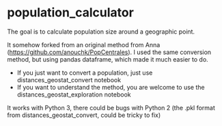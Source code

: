 # population_calculator

The goal is to calculate population size around a geographic point.

It somehow forked from an original method from Anna (https://github.com/anouchk/PopCentrales). I used the same conversion method, but using pandas dataframe, which made it much easier to do.
* If you just want to convert a population, just use distances_geostat_convert notebook
* If you want to understand the method, you are welcome to use the distances_geostat_exploration notebook

It works with Python 3, there could be bugs with Python 2 (the .pkl format from distances_geostat_convert, could be tricky to fix)
